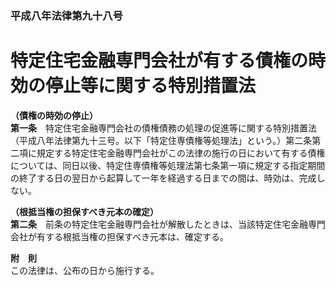 ### 平成八年法律第九十八号  
# 特定住宅金融専門会社が有する債権の時効の停止等に関する特別措置法  
  
**（債権の時効の停止）**  
**第一条**　特定住宅金融専門会社の債権債務の処理の促進等に関する特別措置法（平成八年法律第九十三号。以下「特定住専債権等処理法」という。）第二条第二項に規定する特定住宅金融専門会社がこの法律の施行の日において有する債権については、同日以後、特定住専債権等処理法第七条第一項に規定する指定期間の終了する日の翌日から起算して一年を経過する日までの間は、時効は、完成しない。  
  
**（根抵当権の担保すべき元本の確定）**  
**第二条**　前条の特定住宅金融専門会社が解散したときは、当該特定住宅金融専門会社が有する根抵当権の担保すべき元本は、確定する。  
  
**附　則**  
この法律は、公布の日から施行する。  
  
